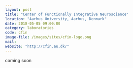 ```yaml
---
layout: post
title: "Center of Functionally Integrative Neuroscience"
location: "Aarhus University, Aarhus, Denmark"
date: 2018-05-05 09:00:00
category: laboratories
code: cfin
image-file: /images/sites/cfin-logo.png
mail:
website: "http://cfin.au.dk/"
---
```


coming soon
